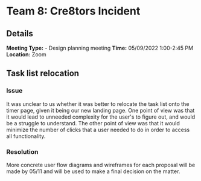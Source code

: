 # Team 8: Cre8tors Incident
## Details
**Meeting Type:** - Design planning meeting 
**Time:** 05/09/2022 1:00-2:45 PM  
**Location:** Zoom 
## Task list relocation
### Issue
It was unclear to us whether it was better to relocate the task list onto the timer page, given it being our new landing page.
One point of view was that it would lead to unneeded complexity for the user's to figure out, and would be a struggle to understand.
The other point of view was that it would minimize the number of clicks that a user needed to do in order to access all functionality.
### Resolution
More concrete user flow diagrams and wireframes for each proposal will be made by 05/11 and will be used to make a final decision on the matter.